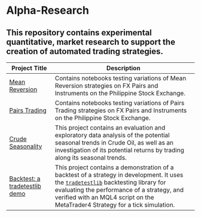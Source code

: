 # Alpha-Research

## This repository contains experimental quantitative, market research to support the creation of automated trading strategies. 

| Project Title | Description | 
| ------------- | ----------- |
| [Mean Reversion](https://github.com/alfarasjb/Alpha-Research/tree/main/mean_reversion) | Contains notebooks testing variations of Mean Reversion strategies on FX Pairs and Instruments on the Philippine Stock Exchange. |
| [Pairs Trading](https://github.com/alfarasjb/Alpha-Research/blob/main/pairs_trading/pairs_trading.ipynb) | Contains notebooks testing variations of Pairs Trading strategies on FX Pairs and Instruments on the Philippine Stock Exchange. |
| [Crude Seasonality](https://github.com/alfarasjb/Alpha-Research/tree/main/crude_seasonality) | This project contains an evaluation and exploratory data analysis of the potential seasonal trends in Crude Oil, as well as an investigation of its potential returns by trading along its seasonal trends. | 
| [Backtest: a tradetestlib demo](https://github.com/alfarasjb/Alpha-Research/tree/demo/backtest_demo) | This project contains a demonstration of a backtest of a strategy in development. It uses the [`tradetestlib`](https://github.com/alfarasjb/TradeTestLib) backtesting library for evaluating the performance of a strategy, and verified with an MQL4 script on the MetaTrader4 Strategy for a tick simulation. |

